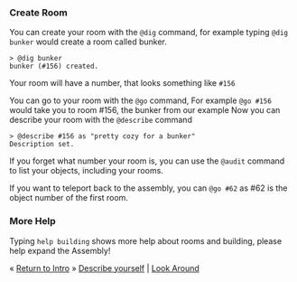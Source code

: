 ### Create Room

You can create your room with the `@dig` command, for example typing `@dig
bunker` would create a room called bunker.

```
> @dig bunker
bunker (#156) created.
```

Your room will have a number, that looks something like `#156`

You can go to your room with the `@go` command, For example `@go #156` would
take you to room #156, the bunker from our example
Now you can describe your room with the `@describe` command

```
> @describe #156 as "pretty cozy for a bunker"
Description set.
```

If you forget what number your room is, you can use the `@audit` command to
list your objects, including your rooms.

If you want to teleport back to the assembly, you can `@go #62` as #62 is the object number of the first room.


### More Help

Typing `help building` shows more help about rooms and building, please help
expand the Assembly!

&laquo; [Return to Intro](#intro) &raquo; [Describe yourself](#describe) | [Look Around](#lookaround)

